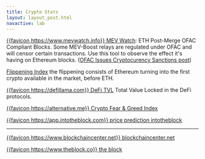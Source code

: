 ```yaml
---
title: Crypto Stats
layout: layout_post.html
navactive: lab
---
```


[{{favicon https://www.mevwatch.info}} MEV Watch](https://www.mevwatch.info/): ETH Post-Merge OFAC Compliant Blocks. Some MEV-Boost relays are regulated under OFAC and will censor certain transactions. Use this tool to observe the effect it's having on Ethereum blocks. ([OFAC Issues Cryptocurency Sanctions post](https://www.visualcompliance.com/blog/?p=2304))

[Flippening Index](https://www.blockchaincenter.net/en/flippening) the flippening consists of Ethereum turning into the first crypto available in the market, before ETH. 

[{{favicon https://defillama.com}} DeFi TVL](https://defillama.com) Total Value Locked in the DeFi protocols.

[{{favicon https://alternative.me}} Crypto Fear & Greed Index](https://alternative.me/crypto)

[{{favicon https://app.intotheblock.com}} price prediction intotheblock](https://app.intotheblock.com/)

---

[{{favicon https://www.blockchaincenter.net}} blockchaincenter.net](https://www.blockchaincenter.net/tools)

[{{favicon https://www.theblock.co}} the block](https://www.theblock.co/data/crypto-markets/spot)
